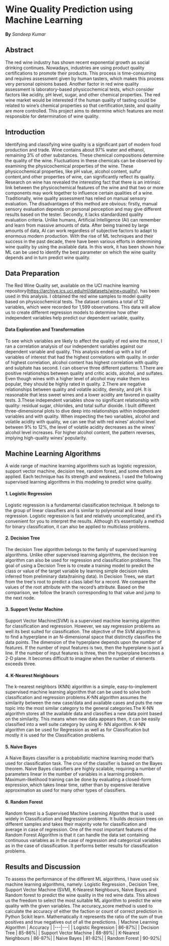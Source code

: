 # ****Wine Quality Prediction using Machine Learning**** 
**By** _Sandeep Kumar_
## **Abstract**
The red wine industry has shown recent exponential growth as social drinking continues. Nowadays, industries are using product quality certifications to promote their products. This process is time-consuming and requires assessment given by human tasters, which makes this process very personal opinions based. Another factor in red wine quality assessment is laboratory-based physicochemical tests, which consider factors like acidity, pH level, sugar, and other chemical properties. The red wine market would be interested if the human quality of tasting could be related to wine’s chemical properties so that certification,taste, and  quality are more controlled. This project aims to determine which features are most responsible for determination of wine quality. 

## **Introduction**
Identifying and classifying wine quality is a significant part of modern food production and trade. Wine contains about 97% water and ethanol, remaining 3% of other substances. These chemical compositions determine the quality of the wine. 
Fluctuations in these chemicals can be observed by examining the physicochemical properties of the wine. These physicochemical properties, like pH value, alcohol content, sulfur content,and other properties of wine, can significantly reflect its quality. 
Research on wine has revealed the interesting fact that there is an intrinsic link between the physicochemical features of the wine and that two or more components may work together to influence certain qualities of a wine.
Traditionally, wine quality assessment has relied on manual sensory evaluation. The disadvantages of this method are obvious: firstly, manual sensory evaluation depends on personal perception and may give different results based on the tester. Secondly, it lacks standardized quality evaluation criteria. 
Unlike humans, Artificial Intelligence (AI) can remember and learn from massive amounts of data. After being trained by large amounts of data, AI can work regardless of subjective factors to adapt to enormous modern production. With the rise of ML techniques and their success in the past decade, there have been various efforts in determining wine quality by using the available data. In this work, it has been shown how ML can be used to identify the best parameter on which the wine quality depends and in turn predict wine quality.

## **Data Preparation**

The Red Wine Quality set, available on the UCI machine learning repository(https://archive.ics.uci.edu/ml/datasets/wine+quality), has been used in this analysis. 
I obtained the red wine samples to model quality based on physicochemical tests. The dataset contains a total of 12 variables, which were recorded for 1,599 observations. This data will allow us to create different regression models to determine how other independent variables help predict our dependent variable, quality.

#### Data Exploration and Transformation
To see which variables are likely to affect the quality of red wine the most, I ran a correlation analysis of our independent variables against our dependent variable and quality. This analysis ended up with a list of variables of interest that had the highest correlations with quality.
In order of highest correlation, alcohol content has highest correlation with quality and sulphate has second. 
I can observe three different patterns:
1.There are positive relationships between quality and critic acids, alcohol, and sulfates. Even though wines with a higher level of alcohol may make them less popular, they should be highly rated in quality.
2.There are negative relationships between quality and volatile acidity, density, and pH. It is reasonable that less sweet wines and a lower acidity are favored in quality tests.
3.These independent variables show no significant relationship with quality: residual sugar, chlorides, and total sulfur dioxide.
I built different three-dimensional plots to dive deep into relationships within independent variables and with quality. When inspecting the two variables, alcohol and volatile acidity with quality, we can see that with red wines’ alcohol level between 9% to 12%, the level of volatile acidity decreases as the wines’ alcohol level increases. For higher alcohol content, the pattern reverses, implying high-quality wines’ popularity.

## **Machine Learning Algorithms**
A wide range of machine learning algorithms such as logistic regression,  support vector machine, decision tree, random forest, and some others are applied. Each technique has its strength and weakness. I used the following supervised learning algorithms in this modeling to predict wine quality.
#### 1. Logistic Regression
Logistic regression is a fundamental classification technique. It belongs to the group of linear classifiers and is similar to polynomial and linear regression. Logistic regression is fast and relatively uncomplicated, and it’s convenient for you to interpret the results. Although it’s essentially a method for binary classification, it can also be applied to multiclass problems.
#### 2. Decision Tree
The decision Tree algorithm belongs to the family of supervised learning algorithms. Unlike other supervised learning algorithms, the decision tree algorithm can also be used for regression and classification problems.
The goal of using a Decision Tree is to create a training model to predict the class or value of the target variable by learning simple decision rules inferred from preliminary data(training data).
In Decision Trees, we start from the tree's root to predict a class label for a record. We compare the values of the root attribute with the record’s attribute. Based on the comparison, we follow the branch corresponding to that value and jump to the next node.
#### 3. Support Vector Machine
Support Vector Machine(SVM) is a supervised machine learning algorithm for classification and regression. However, we say regression problems as well its best suited for classification. The objective of the SVM algorithm is to find a hyperplane in an N-dimensional space that distinctly classifies the data points. The dimension of the hyperplane depends upon the number of features. If the number of input features is two, then the hyperplane is just a line. If the number of input features is three, then the hyperplane becomes a 2-D plane. It becomes difficult to imagine when the number of elements exceeds three. 
#### 4. K-Nearest Neighbours
The k-nearest neighbors (KNN) algorithm is a simple, easy-to-implement supervised machine learning algorithm that can be used to solve both classification and regression problems.K-NN algorithm assumes the similarity between the new case/data and available cases and puts the new topic into the most similar category to the general categories.The K-NN algorithm stores all the available data and classifies a new data point based on the similarity. This means when new data appears then, it can be easily classified into a well suite category by using K- NN algorithm. K-NN algorithm can be used for Regression as well as for Classification but mostly it is used for the Classification problems.

#### 5. Naive Bayes
A Naive Bayes classifier is a probabilistic machine learning model that’s used for classification task. The crux of the classifier is based on the Bayes theorem. Naive Bayes classifiers are highly scalable, requiring a number of parameters linear in the number of variables in a learning problem. Maximum-likelihood training can be done by evaluating a closed-form expression, which takes linear time, rather than by expensive iterative approximation as used for many other types of classifiers. 
#### 6. Random Forest
Random forest is a Supervised Machine Learning Algorithm that is used widely in Classification and Regression problems. It builds decision trees on different samples and takes their majority vote for classification and average in case of regression.
One of the most important features of the Random Forest Algorithm is that it can handle the data set containing continuous variables as in the case of regression and categorical variables as in the case of classification. It performs better results for classification problems.

## **Results and Discussion**
To assess the performance of the different ML algorithms, I have used six machine learning algorithms, namely: Logistic Regression , Decision Tree, Support Vector Machine (SVM), K-Nearest Neighbours, Naive Bayes and Random forest to predict the wine quality in the red wine data. This allows us the freedom to select the most suitable ML algorithm to predict the wine quality with the given variables. The accuracy_score method is used to calculate the accuracy of either the faction or count of correct prediction in Python Scikit learn. Mathematically it represents the ratio of the sum of true positives and true negatives out of all the predictions.
| Machine Learning Algorithm | Accuracy |
|---|---|
| Logistic Regression | 86-87%|
| Decision Tree | 85-86%|
| Support Vector Machine | 88-89%|
| K-Nearest Neighbours | 86-87%|
| Naive Bayes | 81-82%|
| Random Forest | 90-92%|
